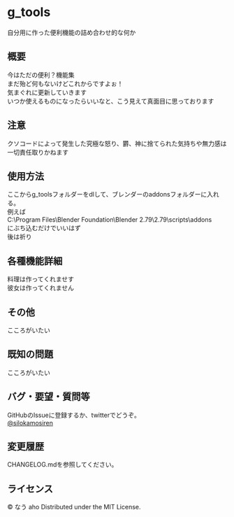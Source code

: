 g_tools
===========
自分用に作った便利機能の詰め合わせ的な何か

概要
----
今はただの便利？機能集<br>
まだ殆ど何もないけどこれからですよぉ！<br>
気まぐれに更新していきます<br>
いつか使えるものになったらいいなと、こう見えて真面目に思っております

注意
----
クソコードによって発生した究極な怒り、欝、神に捨てられた気持ちや無力感は一切責任取りかねます

使用方法
---------
ここからg_toolsフォルダーをdlして、ブレンダーのaddonsフォルダーに入れる。<br>
例えば<br>
C:\Program Files\Blender Foundation\Blender 2.79\2.79\scripts\addons <br>
にぶち込むだけでいいはず<br>
後は祈り

各種機能詳細
-------------------------------
料理は作ってくれませす<br>
彼女は作ってくれません

その他
------
こころがいたい

既知の問題
----------
こころがいたい

バグ・要望・質問等
------------------
GitHubのIssueに登録するか、twitterでどうぞ。  
[@silokamosiren](https://twitter.com/silokamosiren)


変更履歴
--------
CHANGELOG.mdを参照してください。


ライセンス
----------
&copy; なう aho
Distributed under the MIT License.  

